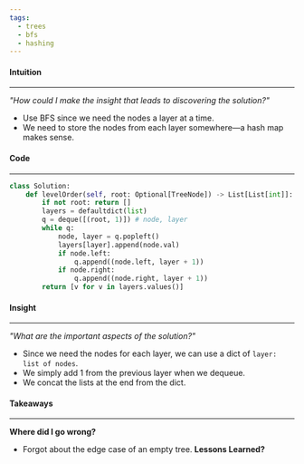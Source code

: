 ```yaml
---
tags:
  - trees
  - bfs
  - hashing
---
```

#### Intuition
---
_"How could I make the insight that leads to discovering the solution?"_
- Use BFS since we need the nodes a layer at a time.
- We need to store the nodes from each layer somewhere—a hash map makes sense.

#### Code
---

```python
class Solution:
    def levelOrder(self, root: Optional[TreeNode]) -> List[List[int]]:
        if not root: return []
        layers = defaultdict(list)
        q = deque([(root, 1)]) # node, layer
        while q:
            node, layer = q.popleft()
            layers[layer].append(node.val)
            if node.left:
                q.append((node.left, layer + 1))
            if node.right:
                q.append((node.right, layer + 1))
        return [v for v in layers.values()] 
```

#### Insight  
---
_"What are the important aspects of the solution?"_
- Since we need the nodes for each layer, we can use a dict of `layer: list of nodes`.
- We simply add 1 from the previous layer when we dequeue.
- We concat the lists at the end from the dict.

#### Takeaways
---
**Where did I go wrong?**
- Forgot about the edge case of an empty tree.
**Lessons Learned?**